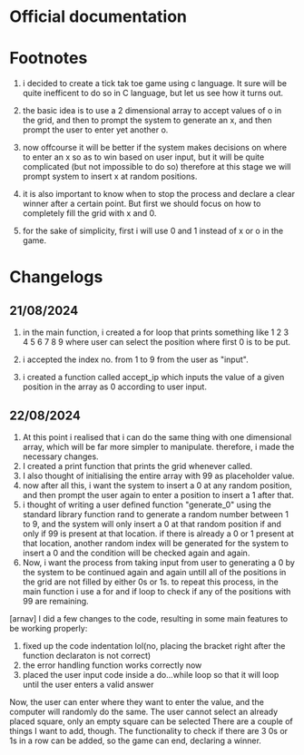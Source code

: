 # Official documentation

# Footnotes
1. i decided to create a tick tak toe game using c language.
It sure will be quite inefficent to do so in C language, but let us see how it turns out.

2. the basic idea is to use a 2 dimensional array to accept values of o in the grid,
and then to prompt the system to generate an x, and then prompt the user to enter yet another o.

3. now offcourse it will be better if the system makes decisions on where to enter an x so as to win
based on user input, but it will be quite complicated (but not impossible to do so) therefore at this stage
we will prompt system to insert x at random positions.

4. it is also important to know when to stop the process and declare a clear winner after a certain point.
But first we should focus on how to completely fill the grid with x and 0.

5. for the sake of simplicity, first i will use 0 and 1 instead of x or o in the game.


# Changelogs
## 21/08/2024
1. in the main function, i created a for loop that prints something like
   1 2 3
   4 5 6
   7 8 9
   where user can select the position where first 0 is to be put.

2. i accepted the index no. from 1 to 9 from the user as "input".
3. i created a function called accept_ip which inputs the value of a given position
   in the array as 0 according to user input.

## 22/08/2024
1. At this point i realised that i can do the same thing with one dimensional array, which will be far more simpler to manipulate.
   therefore, i made the necessary changes.
2. I created a print function that prints the grid whenever called.
3. I also thought of initialising the entire array with 99 as placeholder value.
4. now after all this, i want the system to insert a 0 at any random position, and then prompt the user again to enter a position to
   insert a 1 after that.
5. i thought of writing a user defined function "generate_0" using the standard library function rand to generate a random number between
   1 to 9, and the system will only insert a 0 at that random position if and only if 99 is present at that location. if there is already
   a 0 or 1 present at that location, another random index will be generated for the system to insert a 0 and the condition will be
   checked again and again.
6. Now, i want the process from taking input from user to generating a 0 by the system to be continued again and again untill all of the
   positions in the grid are not filled by either 0s or 1s. to repeat this process, in the main function i use a for and if loop to check
   if any of the positions with 99 are remaining.

[arnav]
I did a few changes to the code, resulting in some main features to be working properly:
1. fixed up the code indentation lol(no, placing the bracket right after the function declaraton is not correct)
2. the error handling function works correctly now
3. placed the user input code inside a do...while loop so that it will loop until the user enters a valid answer

Now, the user can enter where they want to enter the value, and the computer will randomly do the same. The user cannot select an already placed square, only an empty square can be selected
There are a couple of things I want to add, though. The functionality to check if there are 3 0s or 1s in a row can be added, so the game can end, declaring a winner.
